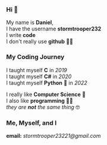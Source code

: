 ### Hi 👋

My name is **Daniel**, <br>
I have the username **stormtrooper232** <br>
I write **code** <br>
I don't really use **github** 🤷‍♂️


### My Coding Journey
I taught myself **C** in _2019_ <br>
I taught myself **C#** in _2020_ <br>
I taught myself **Python** 🐍 in _2022_ <br>  

I really like **Computer Science** 🧮 <br>
I also like **programming** 👨‍💻 <br>
_they are **not** the same thing_ 🤓 <br>

### Me, Myself, and I
**email:** _stormtrooper23221@gmail.com_
